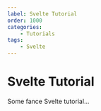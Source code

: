 ```yaml
---
label: Svelte Tutorial
order: 1000
categories:
    - Tutorials
tags: 
    - Svelte
---
```

# Svelte Tutorial

Some fance Svelte tutorial...